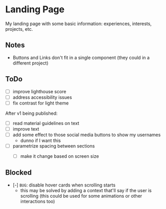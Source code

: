 # Landing Page

My landing page with some basic information: experiences, interests, projects, etc.

## Notes

- Buttons and Links don't fit in a single component (they could in a different project)

## ToDo

- [ ] improve lighthouse score
- [ ] address accessibility issues
- [ ] fix contrast for light theme

After v1 being published:
- [ ] read material guidelines on text
- [ ] improve text
- [ ] add some effect to those social media buttons to show my usernames
  - dunno if I want this
- [ ] parametrize spacing between sections
  - [ ] make it change based on screen size


## Blocked

- [-] `BUG`: disable hover cards when scrolling starts
  - this may be solved by adding a context that'll say if the user is scrolling (this could be used for some animations or other interactions too)